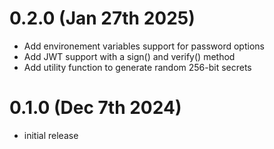 # 0.2.0 (Jan 27th 2025)

- Add environement variables support for password options
- Add JWT support with a sign() and verify() method
- Add utility function to generate random 256-bit secrets

# 0.1.0 (Dec 7th 2024)

- initial release
